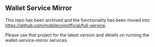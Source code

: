 ## Wallet Service Mirror

This repo has been archived and the functionality has been moved into https://github.com/mobilecoinofficial/full-service.

Please use that project for the latest version and details on running the wallet-service-mirror services.
